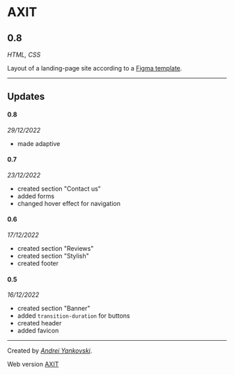# AXIT

## 0.8
*HTML, CSS*

Layout of a landing-page site according to a [Figma template](https://www.figma.com/file/NMy77nb3wtYugDrIF2rkun/TMS_front-(Copy)?node-id=617%3A1270&t=8BQpehdiECxBsDa7-1).


---

## Updates

#### 0.8

*29/12/2022*

- made adaptive

#### 0.7

*23/12/2022*

- created section "Contact us"
- added forms
- changed hover effect for navigation

#### 0.6

*17/12/2022*

- created section "Reviews"
- created section "Stylish"
- created footer

#### 0.5

*16/12/2022*

- created section "Banner"
- added `transition-duration` for buttons
- created header
- added favicon

---

Created by [*Andrei Yankovski*](mailto:mr.payne52@gmail.com).

Web version [AXIT](https://tangerine-salmiakki-bb76ce.netlify.app/)